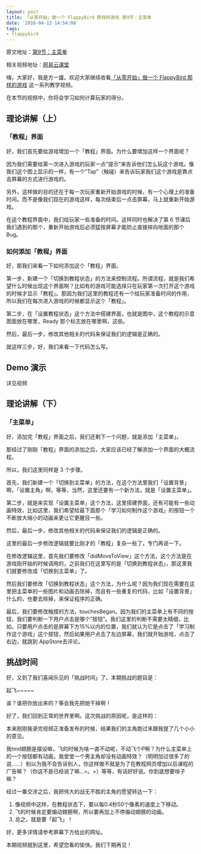 ```yaml
---
layout: post
title: 「从零开始」做一个 FlappyBird 那样的游戏 第9节：主菜单
date: '2016-04-13 14:54:08'
tags:
- flappybird
---
```



原文地址：[第9节：主菜单](http://iOSinit.com/flappybird-09)

相关视频地址：[网易云课堂](http://study.163.com/course/introduction/1685005.htm)

嗨，大家好，我是方一雄。欢迎大家继续收看[「从零开始」做一个 FlappyBird 那样的游戏](http://study.163.com/course/introduction/1685005.htm) 这一系列教学视频。

在本节的视频中，你将会学习如何计算玩家的得分。

## 理论讲解（上）

### 「教程」界面

好，我们首先要给游戏增加一个「教程」界面。为什么要增加这样一个界面呢？

因为我们需要给第一次进入游戏的玩家一点”提示”来告诉他们怎么玩这个游戏。像我们这个图上显示的一样，有一个”Tap”（触碰）来告诉玩家我们这个游戏是靠点击屏幕的方式进行游戏的。

另外，这样做的目的还在于每一次玩家重新开始游戏的时候，有一个心理上的准备时间。而不是像我们现在的游戏这样，每次结束后一点击屏幕，马上就重新开始游戏。

在这个教程界面中，我们给玩家一些准备的时间。这样同时也解决了第 6 节课后我们遇到的那个，重新开始游戏后必须猛按屏幕才能防止直接摔向地面的那个 Bug。

### 如何添加「教程」界面

好，那我们来看一下如何添加这个「教程」界面。

第一步，新建一个「切换到教程状态」的方法来控制流程。所谓流程，就是我们希望什么时候出现这个界面啊？比如有的游戏可能选择只在玩家第一次打开这个游戏的时候才显示「教程」。那因为我们这里的教程还有一个给玩家准备时间的作用，所以我们在每次进入游戏的时候都显示这个「教程」。

第二步，在「设置教程状态」这个方法中搭建界面，也就是图中，这个教程的示意图面放在哪里，Ready 那个标志放在哪里啊，这些。

然后，最后一步，修改其他相关的代码来保证我们的逻辑是正确的。

就这样三步，好，我们来看一下代码怎么写。

## Demo 演示

详见视频

## 理论讲解（下）

### 「主菜单」

好，添加完「教程」界面之后，我们还剩下一个问题，就是添加「主菜单」。

那经过了刚刚「教程」界面的添加之后，大家应该已经了解添加一个界面的大概流程。

所以，我们这里同样是 3 个步骤。

首先，我们新建一个「切换到主菜单」的方法，在这个方法里我们「设置背景」啊，「设置主角」啊，等等，当然，这里还要有一个新方法，就是「设置主菜单」。

第二步，就是来实现「设置主菜单」这个方法，这里搭建界面，还有可能有一些动画特效，比如这里，我们希望给最下面那个「学习如何制作这个游戏」的按钮一个不断放大缩小的动画来更让它更醒目一些。

然后，最后一步，修改其他相关的代码来保证我们的逻辑是正确的。

这里的最后一步修改逻辑就要比刚才的「教程」复杂一些了，专门再说一下。

在修改逻辑这里，首先我们要修改「didMoveToView」这个方法，这个方法是在游戏刚开始的时候调用的，之前我们在这里写的是「切换到教程状态」，那这里我们就要修改成「切换到主菜单」了。

然后我们要修改「切换到教程状态」这个方法，为什么呢？因为我们现在需要在这里把主菜单的一些图片和动画去除掉，而且有一些重复的代码，比如「设置背景」什么的，也要去除掉，来保证程序的正确。

最后，我们要修改触摸的方法，touchesBegan。因为我们的主菜单上有不同的按钮，我们要判断一下用户点击是哪个”按钮”。我们这里的判断不需要太精细，比如，只要用户点击的是屏幕下方15%以内的位置，我们就认为它是点击了「学习制作这个游戏」这个按钮，然后如果用户点击了左边屏幕，我们就开始游戏，点击了右边，就跳到 AppStore去评论。


## 挑战时间

好，又到了我们喜闻乐见的「挑战时间」了。本期挑战的题目是：

起飞~~~~~

诶？谁把你放出来的？等会我先把她干掉啊！

好了，我们回到正常的世界里啊。这次挑战的原因呢，是这样的：

本来刚刚我录完视频正准备发布的时候，结果我们的主角跑过来跟我提了几个小小的意见。

我tmd翅膀是摆设嘛，飞的时候为啥一直不动呢，不动飞个P啊？为什么主菜单上的一个按钮都有动画，我堂堂一个男主角却没有动画特效？（明明加过很多了的说……）别以为我不会告诉别人，你这样做不就是为了在教程网页增加以后课程的广告嘛？（你这不是已经说了嘛...=。=）等等，有话好好说。你到底想要啥子嘛？

经过一番交涉之后，我把伟大的战无不胜的主角的愿望转达一下：

1. 像视频中这样，在教程状态下，要以每0.4秒50个像素的速度上下移动。
2. 飞的时候肯定要煽动翅膀啊，所以要再加上不停煽动翅膀的动画。
3. 总之，就是要「起飞」！

好，更多详情请参考屏幕下方给出的网址。

本期视频就到这里，希望您看的愉快。我们下期再见！



